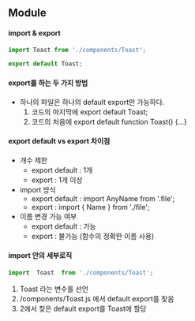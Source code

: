 ## Module

#### import & export
```jsx
import Toast from './components/Toast';

export default Toast;
```

#### export를 하는 두 가지 방법
- 하나의 파일은 하나의 default export만 가능하다.
  1. 코드의 마지막에 export default Toast;
  2. 코드의 처음에 export default function Toast() {...}

#### export default vs export 차이점
- 개수 제한
  - export default : 1개
  - export         : 1개 이상
- import 방식
  - export default : import AnyName from '.file';
  - export         : import { Name } from './file';
- 이름 변경 가능 여부
  - export default : 가능
  - export         : 불가능 (함수의 정확한 이름 사용)

#### import 안의 세부로직
```jsx
import  Toast  from './components/Toast';
```
1. Toast 라는 변수를 선언
2. /components/Toast.js 에서 default export를 찾음
3. 2에서 찾은 default export를 Toast에 할당
